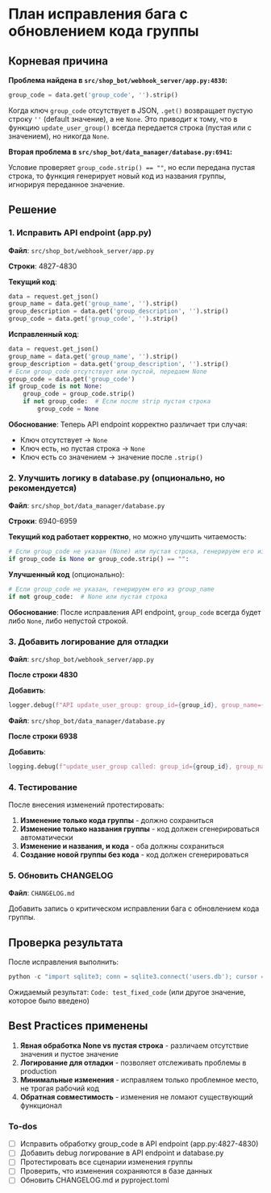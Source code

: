 <!-- bea3d51a-db58-4e4a-8a2e-b962e9dcf4c4 a8cf9420-0059-4be1-9a11-88a0d94b315d -->
# План исправления бага с обновлением кода группы

## Корневая причина

**Проблема найдена в `src/shop_bot/webhook_server/app.py:4830`:**

```python
group_code = data.get('group_code', '').strip()
```

Когда ключ `group_code` отсутствует в JSON, `.get()` возвращает пустую строку `''` (default значение), а не `None`. Это приводит к тому, что в функцию `update_user_group()` всегда передается строка (пустая или с значением), но никогда `None`.

**Вторая проблема в `src/shop_bot/data_manager/database.py:6941`:**

Условие проверяет `group_code.strip() == ""`, но если передана пустая строка, то функция генерирует новый код из названия группы, игнорируя переданное значение.

## Решение

### 1. Исправить API endpoint (app.py)

**Файл**: `src/shop_bot/webhook_server/app.py`

**Строки**: 4827-4830

**Текущий код**:

```python
data = request.get_json()
group_name = data.get('group_name', '').strip()
group_description = data.get('group_description', '').strip()
group_code = data.get('group_code', '').strip()
```

**Исправленный код**:

```python
data = request.get_json()
group_name = data.get('group_name', '').strip()
group_description = data.get('group_description', '').strip()
# Если group_code отсутствует или пустой, передаем None
group_code = data.get('group_code')
if group_code is not None:
    group_code = group_code.strip()
    if not group_code:  # Если после strip пустая строка
        group_code = None
```

**Обоснование**: Теперь API endpoint корректно различает три случая:

- Ключ отсутствует → `None`
- Ключ есть, но пустая строка → `None`
- Ключ есть со значением → значение после `.strip()`

### 2. Улучшить логику в database.py (опционально, но рекомендуется)

**Файл**: `src/shop_bot/data_manager/database.py`

**Строки**: 6940-6959

**Текущий код работает корректно**, но можно улучшить читаемость:

```python
# Если group_code не указан (None) или пустая строка, генерируем его из group_name
if group_code is None or group_code.strip() == "":
```

**Улучшенный код** (опционально):

```python
# Если group_code не указан, генерируем его из group_name
if not group_code:  # None или пустая строка
```

**Обоснование**: После исправления API endpoint, `group_code` всегда будет либо `None`, либо непустой строкой.

### 3. Добавить логирование для отладки

**Файл**: `src/shop_bot/webhook_server/app.py`

**После строки 4830**

**Добавить**:

```python
logger.debug(f"API update_user_group: group_id={group_id}, group_name={group_name}, group_code={group_code}")
```

**Файл**: `src/shop_bot/data_manager/database.py`

**После строки 6938**

**Добавить**:

```python
logging.debug(f"update_user_group called: group_id={group_id}, group_name={group_name}, group_code={group_code}")
```

### 4. Тестирование

После внесения изменений протестировать:

1. **Изменение только кода группы** - должно сохраниться
2. **Изменение только названия группы** - код должен сгенерироваться автоматически
3. **Изменение и названия, и кода** - оба должны сохраниться
4. **Создание новой группы без кода** - код должен сгенерироваться

### 5. Обновить CHANGELOG

**Файл**: `CHANGELOG.md`

Добавить запись о критическом исправлении бага с обновлением кода группы.

## Проверка результата

После исправления выполнить:

```python
python -c "import sqlite3; conn = sqlite3.connect('users.db'); cursor = conn.cursor(); cursor.execute('SELECT group_id, group_name, group_code FROM user_groups WHERE group_id = 148'); result = cursor.fetchone(); print(f'ID: {result[0]}, Name: {result[1]}, Code: {result[2]}'); conn.close()"
```

Ожидаемый результат: `Code: test_fixed_code` (или другое значение, которое было введено)

## Best Practices применены

1. **Явная обработка None vs пустая строка** - различаем отсутствие значения и пустое значение
2. **Логирование для отладки** - позволяет отслеживать проблемы в production
3. **Минимальные изменения** - исправляем только проблемное место, не трогая рабочий код
4. **Обратная совместимость** - изменения не ломают существующий функционал

### To-dos

- [ ] Исправить обработку group_code в API endpoint (app.py:4827-4830)
- [ ] Добавить debug логирование в API endpoint и database.py
- [ ] Протестировать все сценарии изменения группы
- [ ] Проверить, что изменения сохраняются в базе данных
- [ ] Обновить CHANGELOG.md и pyproject.toml
